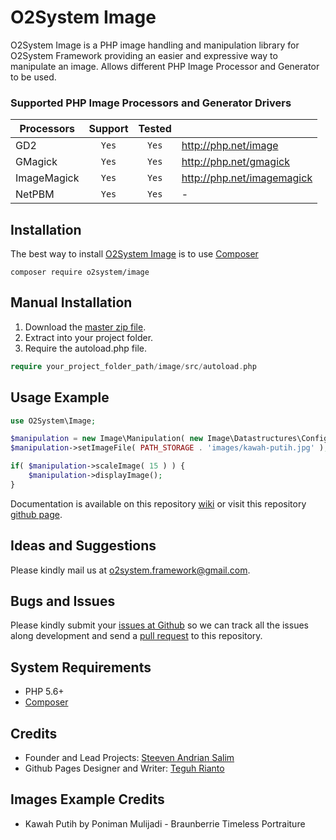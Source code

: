 # O2System Image
O2System Image is a PHP image handling and manipulation library for O2System Framework providing an easier and expressive way to manipulate an image. Allows different PHP Image Processor and Generator to be used.
 
### Supported PHP Image Processors and Generator Drivers
| Processors | Support | Tested  | &nbsp; |
| ------------- |:-------------:|:-----:| ----- |
| GD2 | ```Yes``` | ```Yes``` | http://php.net/image |
| GMagick | ```Yes``` | ```Yes``` | http://php.net/gmagick |
| ImageMagick | ```Yes``` | ```Yes``` | http://php.net/imagemagick |
| NetPBM | ```Yes``` | ```Yes``` | -|

Installation
------------
The best way to install [O2System Image](https://packagist.org/packages/o2system/image) is to use [Composer](http://getcomposer.org)
```
composer require o2system/image
```

Manual Installation
------------
1. Download the [master zip file](https://github.com/o2system/image/archive/master.zip).
2. Extract into your project folder.
3. Require the autoload.php file.<br>
```php
require your_project_folder_path/image/src/autoload.php
```

Usage Example
-------------
```php
use O2System\Image;

$manipulation = new Image\Manipulation( new Image\Datastructures\Config() );
$manipulation->setImageFile( PATH_STORAGE . 'images/kawah-putih.jpg' );

if( $manipulation->scaleImage( 15 ) ) {
    $manipulation->displayImage();
}
```

Documentation is available on this repository [wiki](https://github.com/o2system/image/wiki) or visit this repository [github page](https://o2system.github.io/image).

Ideas and Suggestions
---------------------
Please kindly mail us at [o2system.framework@gmail.com](mailto:o2system.framework@gmail.com).

Bugs and Issues
---------------
Please kindly submit your [issues at Github](http://github.com/o2system/image/issues) so we can track all the issues along development and send a [pull request](http://github.com/o2system/image/pulls) to this repository.

System Requirements
-------------------
- PHP 5.6+
- [Composer](http://getcomposer.org)

Credits
-------
* Founder and Lead Projects: [Steeven Andrian Salim](http://steevenz.com)
* Github Pages Designer and Writer: [Teguh Rianto](http://teguhrianto.tk)

Images Example Credits
--------------
* Kawah Putih by Poniman Mulijadi - Braunberrie Timeless Portraiture